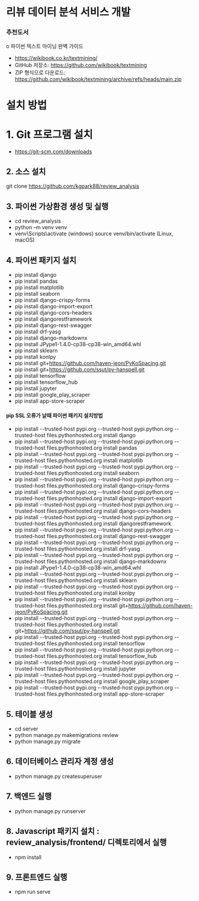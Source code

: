 # 리뷰 데이터 분석 서비스 개발  
### 추천도서  
o 파이썬 텍스트 마이닝 완벽 가이드   
- https://wikibook.co.kr/textmining/  
- GitHub 저장소: https://github.com/wikibook/textmining   
- ZIP 형식으로 다운로드: https://github.com/wikibook/textmining/archive/refs/heads/main.zip  

# 설치 방법
# 1. Git 프로그램 설치 
- https://git-scm.com/downloads  

## 2. 소스 설치
git clone https://github.com/kgpark88/review_analysis 
 
## 3. 파이썬 가상환경 생성 및 실행
- cd review_analysis  
- python –m venv venv 
- venv\Scripts\activate  (windows)      source venv/bin/activate  (Linux, macOS) 

## 4. 파이썬 패키지 설치
- pip install django
- pip install pandas
- pip install matplotlib
- pip install seaborn
- pip install django-crispy-forms
- pip install django-import-export
- pip install django-cors-headers
- pip install djangorestframework
- pip install django-rest-swagger
- pip install drf-yasg
- pip install django-markdownx
- pip install JPype1-1.4.0-cp38-cp38-win_amd64.whl
- pip install sklearn
- pip install konlpy
- pip install git+https://github.com/haven-jeon/PyKoSpacing.git
- pip install git+https://github.com/ssut/py-hanspell.git
- pip install tensorflow
- pip install tensorflow_hub
- pip install jupyter
- pip install google_play_scraper
- pip install app-store-scraper

#### pip SSL 오류가 날때 파이썬 패키지 설치방법
- pip install --trusted-host pypi.org --trusted-host pypi.python.org --trusted-host files.pythonhosted.org install django
- pip install --trusted-host pypi.org --trusted-host pypi.python.org --trusted-host files.pythonhosted.org install pandas
- pip install --trusted-host pypi.org --trusted-host pypi.python.org --trusted-host files.pythonhosted.org install matplotlib
- pip install --trusted-host pypi.org --trusted-host pypi.python.org --trusted-host files.pythonhosted.org install seaborn
- pip install --trusted-host pypi.org --trusted-host pypi.python.org --trusted-host files.pythonhosted.org install django-crispy-forms
- pip install --trusted-host pypi.org --trusted-host pypi.python.org --trusted-host files.pythonhosted.org install django-import-export
- pip install --trusted-host pypi.org --trusted-host pypi.python.org --trusted-host files.pythonhosted.org install django-cors-headers
- pip install --trusted-host pypi.org --trusted-host pypi.python.org --trusted-host files.pythonhosted.org install djangorestframework
- pip install --trusted-host pypi.org --trusted-host pypi.python.org --trusted-host files.pythonhosted.org install django-rest-swagger
- pip install --trusted-host pypi.org --trusted-host pypi.python.org --trusted-host files.pythonhosted.org install drf-yasg
- pip install --trusted-host pypi.org --trusted-host pypi.python.org --trusted-host files.pythonhosted.org install django-markdownx
- pip install JPype1-1.4.0-cp38-cp38-win_amd64.whl
- pip install --trusted-host pypi.org --trusted-host pypi.python.org --trusted-host files.pythonhosted.org install sklearn
- pip install --trusted-host pypi.org --trusted-host pypi.python.org --trusted-host files.pythonhosted.org install konlpy
- pip install --trusted-host pypi.org --trusted-host pypi.python.org --trusted-host files.pythonhosted.org install git+https://github.com/haven-jeon/PyKoSpacing.git
- pip install --trusted-host pypi.org --trusted-host pypi.python.org --trusted-host files.pythonhosted.org install git+https://github.com/ssut/py-hanspell.git
- pip install --trusted-host pypi.org --trusted-host pypi.python.org --trusted-host files.pythonhosted.org install tensorflow
- pip install --trusted-host pypi.org --trusted-host pypi.python.org --trusted-host files.pythonhosted.org install tensorflow_hub
- pip install --trusted-host pypi.org --trusted-host pypi.python.org --trusted-host files.pythonhosted.org install jupyter
- pip install --trusted-host pypi.org --trusted-host pypi.python.org --trusted-host files.pythonhosted.org install google_play_scraper
- pip install --trusted-host pypi.org --trusted-host pypi.python.org --trusted-host files.pythonhosted.org install app-store-scraper

## 5. 테이블 생성
- cd server
- python manage.py makemigrations review
- python manage.py migrate

## 6. 데이터베이스 관리자 계정 생성
- python manage.py createsuperuser

## 7. 백엔드 실행
- python manage.py runserver

## 8. Javascript 패키지 설치 : review_analysis/frontend/ 디렉토리에서 실행
- npm install

## 9. 프론트엔드 실행
- npm run serve
